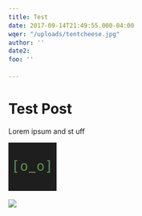 ```yaml
---
title: Test
date: 2017-09-14T21:49:55.000-04:00
wqer: "/uploads/tentcheese.jpg"
author: ''
date2: 
foo: ''

---
```

# Test Post

Lorem ipsum and st uff 

![](uploads/2017/09/12/opsbot.png)

![](/uploads/tentcheese.jpg)
